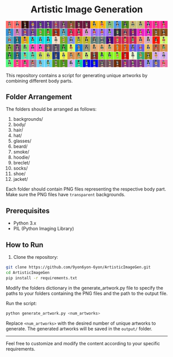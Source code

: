 # <center>Artistic Image Generation</center>

![Banner](/banner.png)

This repository contains a script for generating unique artworks by combining different body parts.

## Folder Arrangement

The folders should be arranged as follows:

1. backgrounds/
2. body/
3. hair/
4. hat/
5. glasses/
6. beard/
7. smoke/
8. hoodie/
9. breclet/
10. socks/
11. shoe/
12. jacket/

Each folder should contain PNG files representing the respective body part. Make sure the PNG files have `transparent` backgrounds.

## Prerequisites

- Python 3.x
- PIL (Python Imaging Library)

## How to Run

1. Clone the repository:

```bash
git clone https://github.com/9yon6yon-6yon/ArtisticImageGen.git
cd ArtisticImageGen
pip install -r requirements.txt
```
Modify the folders dictionary in the generate_artwork.py file to specify the paths to your folders containing the PNG files and the path to the output file.

Run the script:

```bash
python generate_artwork.py <num_artworks>
```
Replace `<num_artworks>` with the desired number of unique artworks to generate.
The generated artworks will be saved in the `output/` folder.

<hr>
Feel free to customize and modify the content according to your specific requirements.
